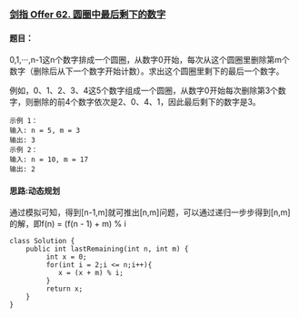 ### [剑指 Offer 62. 圆圈中最后剩下的数字](https://leetcode.cn/problems/yuan-quan-zhong-zui-hou-sheng-xia-de-shu-zi-lcof/)

#### 题目：

0,1,···,n-1这n个数字排成一个圆圈，从数字0开始，每次从这个圆圈里删除第m个数字（删除后从下一个数字开始计数）。求出这个圆圈里剩下的最后一个数字。

例如，0、1、2、3、4这5个数字组成一个圆圈，从数字0开始每次删除第3个数字，则删除的前4个数字依次是2、0、4、1，因此最后剩下的数字是3。

```
示例 1：
输入: n = 5, m = 3
输出: 3
示例 2：
输入: n = 10, m = 17
输出: 2
```

#### 思路:动态规划

通过模拟可知，得到[n-1,m]就可推出[n,m]问题，可以通过递归一步步得到[n,m]的解，即f(n) = (f(n - 1) + m) % i

```
class Solution {
    public int lastRemaining(int n, int m) {
         int x = 0;
         for(int i = 2;i <= n;i++){
            x = (x + m) % i;
         }
         return x;
    }
}
```

